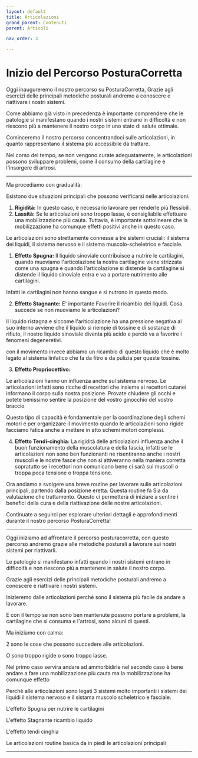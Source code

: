 ```yaml
---
layout: default
title: Articolazioni 
grand_parent: Contenuti
parent: Articoli

nav_order: 3

---
```



# Inizio del Percorso PosturaCorretta

Oggi inaugureremo il nostro percorso su PosturaCorretta, Grazie agli esercizi delle  principali metodiche posturali andremo a conoscere e riattivare i nostri sistemi.

Come abbiamo già visto in precedenza è importante comprendere che le patologie si manifestano quando i nostri sistemi entrano in difficoltà e non riescono più a mantenere il nostro corpo in uno stato di salute ottimale.

Cominceremo il nostro percorso concentrandoci sulle articolazioni, in quanto rappresentano il sistema più accessibile da trattare. 

Nel corso del tempo, se non vengono curate adeguatamente, le articolazioni possono sviluppare problemi, come il consumo della cartilagine e l'insorgere di artrosi.

----

Ma procediamo con gradualità:

Esistono due situazioni principali che possono verificarsi nelle articolazioni.

1. **Rigidità:** In questo caso, è necessario lavorare per renderle più flessibili.
2. **Lassità:** Se le articolazioni sono troppo lasse, è consigliabile effettuare una mobilizzazione più cauta. Tuttavia, è importante sottolineare che la mobilizzazione ha comunque effetti positivi anche in questo caso.

Le articolazioni sono strettamente connesse a tre sistemi cruciali: il sistema dei liquidi, il sistema nervoso e il sistema muscolo-scheletrico e fasciale.

1. **Effetto Spugna:** Il liquido sinoviale contribuisce a nutrire le cartilagini, quando muoviamo l'articolazione la nostra cartilagine viene strizzata come una spugna e quando l'articolazione si distende la cartilagine si distende il liquido sinoviale entra e va a portare nutrimento alle cartilagini. 

Infatti le cartilagini non hanno sangue e si nutrono in questo modo.


2. **Effetto Stagnante:** E' importante Favorire il ricambio dei liquidi.
Cosa succede se non muoviamo le articolazioni? 

Il liquido ristagna e siccome l'ariticolazione ha una pressione negativa al suo interno avviene che il liquido si riempie di tossine e di sostanze di rifiuto, il nostro liquido sinoviale diventa più acido e perciò va a favorire i fenomeni degeneretivi.

con il movimento invece abbiamo un ricambio di questo liquido che è molto legato al sistema linfatico che fa da fitro e da pulizia per queste tossine.



3. **Effetto Propriocettivo:**

Le articolazioni hanno un influenza anche sul sistema nervoso.  Le articolazioni infatti sono ricche di recettori che insieme ai recettori cutanei informano il corpo sulla nostra posizione.
Provate chiudere gli occhi e potete benissimo sentire la posizione del vostro ginocchio del vostro braccio

Questo tipo di capacità è fondamentale per la coordinazione degli schemi motori e per organizzare il movimento quando le articolazioni sono rigide facciamo fatica anche a mettere in atto schemi motori complessi. 


4. **Effetto Tendi-cinghia:** 
La rigidità delle articolazioni influenza anche il buon funzionamento della muscolatura e della fascia, infatti se le articolazioni non sono ben funzionanti ne risentiranno anche i nostri muscoli e le nostre fasce che non si attiveranno nella maniera corretta sopratutto se i recettori non comunicano bene ci sarà sui muscoli o troppa poca tensione o troppa tensione.



Ora andiamo a svolgere una breve routine per lavorare sulle articolazioni principali, partendo dalla posizione eretta. 
Questa routine fa Sia da valutazione che trattamento. Questo ci permetterà di iniziare a sentire i benefici della cura e della riattivazione delle nostre articolazioni.


Continuate a seguirci per esplorare ulteriori dettagli e approfondimenti durante il nostro percorso PosturaCorretta!


--------------------

Oggi iniziamo ad affrontare il percorso posturacorretta, con questo percorso andremo grazie alle metodiche posturali a lavorare sui nostri sistemi per riattivarli.

Le patologie si manifestano infatti quando i nostri sistemi entrano in difficoltà e non riescono più a mantenere in salute il nostro corpo.

Grazie agli esercizi delle  principali metodiche posturali andremo a conoscere e riattivare i nostri sistemi.

Inizieremo dalle articolazioni perchè sono il sistema più facile da andare a lavorare.

E con il tempo se non sono ben mantenute possono portare a problemi, la cartilagine che si consuma e l'artrosi, sono alcuni di questi.


Ma iniziamo con calma:

2 sono le cose che possono succedere alle articolazioni.

O sono troppo rigide o sono troppo lasse.

Nel primo caso servira andare ad ammorbidirle nel secondo caso è bene andare a fare una mobilizzazione più cauta ma la mobilizzazione ha comunque effetto 

Perchè  alle articolazioni sono legati 3 sistemi molto importanti i sistemi dei liquidi il sistema nervoso e il sistama muscolo scheletrico e fasciale.

L'effetto Spugna per nutrire le cartilagini

L'effetto Stagnante ricambio liquido

L'effetto tendi cinghia

Le articolazioni routine basica da in piedi le articolazioni principali

--------------------